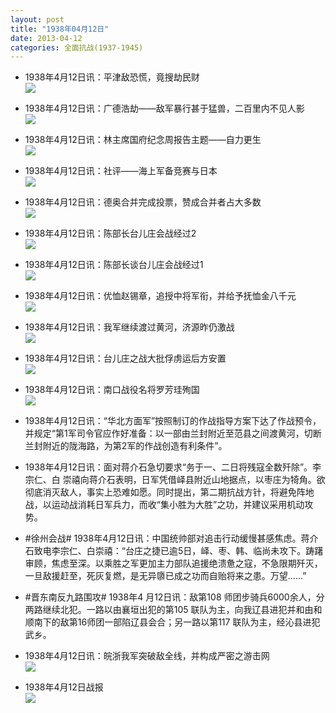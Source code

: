 ```yaml
---
layout: post
title: "1938年04月12日"
date: 2013-04-12
categories: 全面抗战(1937-1945)
---
```


<meta name="referrer" content="no-referrer" />

- 1938年4月12日讯：平津敌恐慌，竟搜劫民财 <br/><img src="https://ww2.sinaimg.cn/large/aca367d8jw1e3n8ge3j6nj.jpg" />

- 1938年4月12日讯：广德浩劫——敌军暴行甚于猛兽，二百里内不见人影 <br/><img src="https://ww4.sinaimg.cn/large/aca367d8jw1e3n6qdx6xoj.jpg" />

- 1938年4月12日讯：林主席国府纪念周报告主题——自力更生 <br/><img src="https://ww2.sinaimg.cn/large/aca367d8jw1e3n4zuxpn3j.jpg" />

- 1938年4月12日讯：社评——海上军备竞赛与日本 <br/><img src="https://ww1.sinaimg.cn/large/aca367d8jw1e3n39fe5fsj.jpg" />

- 1938年4月12日讯：德奥合并完成投票，赞成合并者占大多数 <br/><img src="https://ww4.sinaimg.cn/large/aca367d8jw1e3n1iyhfepj.jpg" />

- 1938年4月12日讯：陈部长台儿庄会战经过2 <br/><img src="https://ww1.sinaimg.cn/large/aca367d8jw1e3my22fsn0j.jpg" />

- 1938年4月12日讯：陈部长谈台儿庄会战经过1 <br/><img src="https://ww4.sinaimg.cn/large/aca367d8jw1e3mwbefytvj.jpg" />

- 1938年4月12日讯：优恤赵锡章，追授中将军衔，并给予抚恤金八千元 <br/><img src="https://ww4.sinaimg.cn/large/aca367d8jw1e3mul9b0p4j.jpg" />

- 1938年4月12日讯：我军继续渡过黄河，济源昨仍激战 <br/><img src="https://ww1.sinaimg.cn/large/aca367d8jw1e3mr44jbthj.jpg" />

- 1938年4月12日讯：台儿庄之战大批俘虏运后方安置 <br/><img src="https://ww3.sinaimg.cn/large/aca367d8jw1e3mpdqw420j.jpg" />

- 1938年4月12日讯：南口战役名将罗芳珪殉国 <br/><img src="https://ww4.sinaimg.cn/large/aca367d8jw1e3mnn9gpuwj.jpg" />

- 1938年4月12日讯：“华北方面军”按照制订的作战指导方案下达了作战预令，并规定“第1军司令官应作好准备：以一部由兰封附近至范县之间渡黄河，切断兰封附近的陇海路，为第2军的作战创造有利条件”。  

- 1938年4月12日讯：面对蒋介石急切要求“务于一、二日将残寇全数歼除”。李宗仁、白 崇禧向蒋介石表明，日军凭借峄县附近山地据点，以枣庄为犄角。欲彻底消灭敌人，事实上恐难如愿。同时提出，第二期抗战方针，将避免阵地战，以运动战消耗日军兵力，而收“集小胜为大胜”之功，并建议采用机动攻势。 

- #徐州会战# 1938年4月12日讯：中国统帅部对追击行动缓慢甚感焦虑。蒋介石致电李宗仁、白崇禧：“台庄之捷已逾5日，峄、枣、韩、临尚未攻下。踌躇审顾，焦虑至深。以乘胜之军更加主力部队追援绝溃惫之寇，不急限期歼灭，一旦敌援赶至，死灰复燃，是无异隳已成之功而自贻将来之患。万望......” 

- #晋东南反九路围攻# 1938年4 月12日讯：敌第108 师团步骑兵6000余人，分两路继续北犯。一路以由襄垣出犯的第105 联队为主，向我辽县进犯并和由和顺南下的敌第16师团一部陷辽县会合；另一路以第117 联队为主，经沁县进犯武乡。 

- 1938年4月12日讯：皖浙我军突破敌全线，并构成严密之游击网 <br/><img src="https://ww3.sinaimg.cn/large/aca367d8jw1e3mgpkvmukj.jpg" />

- 1938年4月12日战报 <br/><img src="https://ww3.sinaimg.cn/large/aca367d8jw1e3mfjz5sr3j.jpg" />

